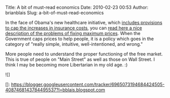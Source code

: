 Title: A bit of must-read economics
Date: 2010-02-23 00:53
Author: brianblais
Slug: a-bit-of-must-read-economics

In the face of Obama's new healthcare initiative, which [includes
provisions to cap the increases in insurance costs][], you can [read
here a nice description of the problems of fixing maximum prices][].
When the Government caps prices to help people, it is a policy which
goes in the category of "really simple, intuitive, well-intentioned, and
wrong."

More people need to understand the proper functioning of the free
market. This is true of people on "Main Street" as well as those on Wall
Street. I think I may be becoming more Libertarian in my old age. :)

<div class="blogger-post-footer">
![]

</div>

  [includes provisions to cap the increases in insurance costs]: http://www.nytimes.com/2010/02/22/health/policy/22health.html
  [read here a nice description of the problems of fixing maximum
  prices]: http://www.econlog.econlib.org/library/Enc/PriceControls.html
  []: https://blogger.googleusercontent.com/tracker/6965073194684424505-4087468143784495537?l=bblais.blogspot.com
